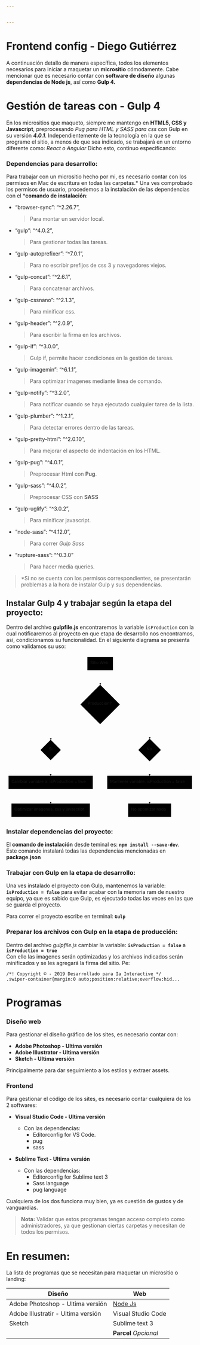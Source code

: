 ```yaml
---


---
```


<h1 id="frontend-config---diego-gutiérrez">Frontend config - Diego Gutiérrez</h1>
<p>A continuación detallo de manera específica, todos los elementos necesarios para iniciar a maquetar un <strong>micrositio</strong> cómodamente. Cabe mencionar que es necesario contar con <strong>software de diseño</strong> algunas <strong>dependencias de Node js</strong>, así como <strong>Gulp 4.</strong></p>
<h1 id="gestión-de-tareas-con---gulp-4">Gestión de tareas con - Gulp 4</h1>
<p>En los micrositios que maqueto, siempre me mantengo en <strong>HTML5, CSS y Javascript</strong>, preprocesando <em>Pug para HTML y SASS para css</em> con Gulp en su versión <em><strong>4.0.1</strong></em>. Independientemente de la tecnología en la que se programe el sitio, a menos de que sea indicado, se trabajará en un entorno diferente como: <em>React o Angular</em> Dicho esto, continuo especificando:</p>
<h3 id="dependencias-para-desarrollo">Dependencias para desarrollo:</h3>
<p>Para trabajar con un micrositio hecho por mi, es necesario contar con los permisos en Mac de escritura en todas las carpetas.* Una ves comprobado los permisos de usuario, procedemos a la instalación de las dependencias con el *<strong>comando de instalación</strong>:</p>
<ul>
<li>“browser-sync”: “^2.26.7”,
<blockquote>
<p>Para montar un servidor local.</p>
</blockquote>
</li>
<li>“gulp”: “^4.0.2”,
<blockquote>
<p>Para gestionar todas las tareas.</p>
</blockquote>
</li>
<li>“gulp-autoprefixer”: “^7.0.1”,
<blockquote>
<p>Para no escribir prefijos de css 3 y navegadores viejos.</p>
</blockquote>
</li>
<li>“gulp-concat”: “^2.6.1”,
<blockquote>
<p>Para concatenar archivos.</p>
</blockquote>
</li>
<li>“gulp-cssnano”: “^2.1.3”,
<blockquote>
<p>Para minificar css.</p>
</blockquote>
</li>
<li>“gulp-header”: “^2.0.9”,
<blockquote>
<p>Para escribir la firma en los archivos.</p>
</blockquote>
</li>
<li>“gulp-if”: “^3.0.0”,
<blockquote>
<p>Gulp if, permite hacer condiciones en la gestión de tareas.</p>
</blockquote>
</li>
<li>“gulp-imagemin”: “^6.1.1”,
<blockquote>
<p>Para optimizar imagenes mediante línea de comando.</p>
</blockquote>
</li>
<li>“gulp-notify”: “^3.2.0”,
<blockquote>
<p>Para notificar cuando se haya ejecutado cualquier tarea de la lista.</p>
</blockquote>
</li>
<li>“gulp-plumber”: “^1.2.1”,
<blockquote>
<p>Para detectar errores dentro de las tareas.</p>
</blockquote>
</li>
<li>“gulp-pretty-html”: “^2.0.10”,
<blockquote>
<p>Para mejorar el aspecto de indentación en los HTML.</p>
</blockquote>
</li>
<li>“gulp-pug”: “^4.0.1”,
<blockquote>
<p>Preprocesar Html con <strong>Pug</strong>.</p>
</blockquote>
</li>
<li>“gulp-sass”: “^4.0.2”,
<blockquote>
<p>Preprocesar CSS con <strong>SASS</strong></p>
</blockquote>
</li>
<li>“gulp-uglify”: “^3.0.2”,
<blockquote>
<p>Para minificar javascript.</p>
</blockquote>
</li>
<li>“node-sass”: “^4.12.0”,
<blockquote>
<p>Para correr <em>Gulp Sass</em></p>
</blockquote>
</li>
<li>“rupture-sass”: “^0.3.0”
<blockquote>
<p>Para hacer media queries.</p>
</blockquote>
</li>
</ul>
<blockquote>
<p>*Si no se cuenta con los permisos correspondientes, se presentarán problemas a la hora de instalar Gulp y sus dependencias.</p>
</blockquote>
<h2 id="instalar-gulp-4-y-trabajar-según-la-etapa-del-proyecto">Instalar Gulp 4 y trabajar según la etapa del proyecto:</h2>
<p>Dentro del archivo <strong>gulpfile.js</strong> encontraremos la variable <code>isProduction</code> con la cual notificaremos al proyecto en que etapa de desarrollo nos encontramos, así, condicionamos su funcionalidad. En el siguiente diagrama se presenta como validamos su uso:</p>
<div class="mermaid"><svg xmlns="http://www.w3.org/2000/svg" id="mermaid-svg-28M54NEml3w4GDTE" width="100%" style="max-width: 651.625px;" viewBox="0 0 651.625 568.8609390258789"><g transform="translate(-12, -12)"><g class="output"><g class="clusters"></g><g class="edgePaths"><g class="edgePath" style="opacity: 1;"><path class="path" d="M337.3046875,66L337.3046875,91L337.80468749999994,116.50000152587894" marker-end="url(#arrowhead87)" style="fill:none"></path><defs><marker id="arrowhead87" viewBox="0 0 10 10" refX="9" refY="5" markerUnits="strokeWidth" markerWidth="8" markerHeight="6" orient="auto"><path d="M 0 0 L 10 5 L 0 10 z" class="arrowheadPath" style="stroke-width: 1; stroke-dasharray: 1, 0;"></path></marker></defs></g><g class="edgePath" style="opacity: 1;"><path class="path" d="M293.5976491713951,208.811713197274L165.8984375,277.5187530517578L166.39843750000003,306.8859413146973" marker-end="url(#arrowhead88)" style="fill:none"></path><defs><marker id="arrowhead88" viewBox="0 0 10 10" refX="9" refY="5" markerUnits="strokeWidth" markerWidth="8" markerHeight="6" orient="auto"><path d="M 0 0 L 10 5 L 0 10 z" class="arrowheadPath" style="stroke-width: 1; stroke-dasharray: 1, 0;"></path></marker></defs></g><g class="edgePath" style="opacity: 1;"><path class="path" d="M382.0117238521852,208.81171212193595L508.7109375,277.5187530517578L509.2109375,303.01875381469756" marker-end="url(#arrowhead89)" style="fill:none"></path><defs><marker id="arrowhead89" viewBox="0 0 10 10" refX="9" refY="5" markerUnits="strokeWidth" markerWidth="8" markerHeight="6" orient="auto"><path d="M 0 0 L 10 5 L 0 10 z" class="arrowheadPath" style="stroke-width: 1; stroke-dasharray: 1, 0;"></path></marker></defs></g><g class="edgePath" style="opacity: 1;"><path class="path" d="M166.39843750000003,377.4937522888183L165.8984375,405.8609390258789L165.8984375,430.8609390258789" marker-end="url(#arrowhead90)" style="fill:none"></path><defs><marker id="arrowhead90" viewBox="0 0 10 10" refX="9" refY="5" markerUnits="strokeWidth" markerWidth="8" markerHeight="6" orient="auto"><path d="M 0 0 L 10 5 L 0 10 z" class="arrowheadPath" style="stroke-width: 1; stroke-dasharray: 1, 0;"></path></marker></defs></g><g class="edgePath" style="opacity: 1;"><path class="path" d="M509.2109375,381.36093978881865L508.7109375,405.8609390258789L508.7109375,430.8609390258789" marker-end="url(#arrowhead91)" style="fill:none"></path><defs><marker id="arrowhead91" viewBox="0 0 10 10" refX="9" refY="5" markerUnits="strokeWidth" markerWidth="8" markerHeight="6" orient="auto"><path d="M 0 0 L 10 5 L 0 10 z" class="arrowheadPath" style="stroke-width: 1; stroke-dasharray: 1, 0;"></path></marker></defs></g><g class="edgePath" style="opacity: 1;"><path class="path" d="M508.7109375,476.8609390258789L508.7109375,501.8609390258789L508.7109375,526.8609390258789" marker-end="url(#arrowhead92)" style="fill:none"></path><defs><marker id="arrowhead92" viewBox="0 0 10 10" refX="9" refY="5" markerUnits="strokeWidth" markerWidth="8" markerHeight="6" orient="auto"><path d="M 0 0 L 10 5 L 0 10 z" class="arrowheadPath" style="stroke-width: 1; stroke-dasharray: 1, 0;"></path></marker></defs></g><g class="edgePath" style="opacity: 1;"><path class="path" d="M165.8984375,476.8609390258789L165.8984375,501.8609390258789L165.8984375,526.8609390258789" marker-end="url(#arrowhead93)" style="fill:none"></path><defs><marker id="arrowhead93" viewBox="0 0 10 10" refX="9" refY="5" markerUnits="strokeWidth" markerWidth="8" markerHeight="6" orient="auto"><path d="M 0 0 L 10 5 L 0 10 z" class="arrowheadPath" style="stroke-width: 1; stroke-dasharray: 1, 0;"></path></marker></defs></g></g><g class="edgeLabels"><g class="edgeLabel" transform="" style="opacity: 1;"><g transform="translate(0,0)" class="label"><foreignObject width="0" height="0"><div xmlns="http://www.w3.org/1999/xhtml" style="display: inline-block; white-space: nowrap;"><span class="edgeLabel"></span></div></foreignObject></g></g><g class="edgeLabel" transform="" style="opacity: 1;"><g transform="translate(0,0)" class="label"><foreignObject width="0" height="0"><div xmlns="http://www.w3.org/1999/xhtml" style="display: inline-block; white-space: nowrap;"><span class="edgeLabel"></span></div></foreignObject></g></g><g class="edgeLabel" transform="" style="opacity: 1;"><g transform="translate(0,0)" class="label"><foreignObject width="0" height="0"><div xmlns="http://www.w3.org/1999/xhtml" style="display: inline-block; white-space: nowrap;"><span class="edgeLabel"></span></div></foreignObject></g></g><g class="edgeLabel" transform="" style="opacity: 1;"><g transform="translate(0,0)" class="label"><foreignObject width="0" height="0"><div xmlns="http://www.w3.org/1999/xhtml" style="display: inline-block; white-space: nowrap;"><span class="edgeLabel"></span></div></foreignObject></g></g><g class="edgeLabel" transform="" style="opacity: 1;"><g transform="translate(0,0)" class="label"><foreignObject width="0" height="0"><div xmlns="http://www.w3.org/1999/xhtml" style="display: inline-block; white-space: nowrap;"><span class="edgeLabel"></span></div></foreignObject></g></g><g class="edgeLabel" transform="" style="opacity: 1;"><g transform="translate(0,0)" class="label"><foreignObject width="0" height="0"><div xmlns="http://www.w3.org/1999/xhtml" style="display: inline-block; white-space: nowrap;"><span class="edgeLabel"></span></div></foreignObject></g></g><g class="edgeLabel" transform="" style="opacity: 1;"><g transform="translate(0,0)" class="label"><foreignObject width="0" height="0"><div xmlns="http://www.w3.org/1999/xhtml" style="display: inline-block; white-space: nowrap;"><span class="edgeLabel"></span></div></foreignObject></g></g></g><g class="nodes"><g class="node" id="A" transform="translate(337.3046875,43)" style="opacity: 1;"><rect rx="0" ry="0" x="-44.2734375" y="-23" width="88.546875" height="46"></rect><g class="label" transform="translate(0,0)"><g transform="translate(-34.2734375,-13)"><foreignObject width="68.546875" height="26"><div xmlns="http://www.w3.org/1999/xhtml" style="display: inline-block; white-space: nowrap;">Sitio Web</div></foreignObject></g></g></g><g class="node" id="B" transform="translate(337.3046875,184.2593765258789)" style="opacity: 1;"><polygon points="68.259375,0 136.51875,-68.259375 68.259375,-136.51875 0,-68.259375" rx="5" ry="5" transform="translate(-68.259375,68.259375)"></polygon><g class="label" transform="translate(0,0)"><g transform="translate(-42.84375,-13)"><foreignObject width="85.6875" height="26"><div xmlns="http://www.w3.org/1999/xhtml" style="display: inline-block; white-space: nowrap;">Producción?</div></foreignObject></g></g></g><g class="node" id="C" transform="translate(165.8984375,341.68984603881836)" style="opacity: 1;"><polygon points="35.303906250000004,0 70.60781250000001,-35.303906250000004 35.303906250000004,-70.60781250000001 0,-35.303906250000004" rx="5" ry="5" transform="translate(-35.303906250000004,35.303906250000004)"></polygon><g class="label" transform="translate(0,0)"><g transform="translate(-6.2265625,-13)"><foreignObject width="12.453125" height="26"><div xmlns="http://www.w3.org/1999/xhtml" style="display: inline-block; white-space: nowrap;">Si</div></foreignObject></g></g></g><g class="node" id="D" transform="translate(508.7109375,341.68984603881836)" style="opacity: 1;"><polygon points="39.171093750000004,0 78.34218750000001,-39.171093750000004 39.171093750000004,-78.34218750000001 0,-39.171093750000004" rx="5" ry="5" transform="translate(-39.171093750000004,39.171093750000004)"></polygon><g class="label" transform="translate(0,0)"><g transform="translate(-10.5234375,-13)"><foreignObject width="21.046875" height="26"><div xmlns="http://www.w3.org/1999/xhtml" style="display: inline-block; white-space: nowrap;">Ño</div></foreignObject></g></g></g><g class="node" id="G" transform="translate(165.8984375,453.8609390258789)" style="opacity: 1;"><rect rx="0" ry="0" x="-145.8984375" y="-23" width="291.796875" height="46"></rect><g class="label" transform="translate(0,0)"><g transform="translate(-135.8984375,-13)"><foreignObject width="271.796875" height="26"><div xmlns="http://www.w3.org/1999/xhtml" style="display: inline-block; white-space: nowrap;">Cambiar variable a: isProduction = true</div></foreignObject></g></g></g><g class="node" id="F" transform="translate(508.7109375,453.8609390258789)" style="opacity: 1;"><rect rx="0" ry="0" x="-146.9140625" y="-23" width="293.828125" height="46"></rect><g class="label" transform="translate(0,0)"><g transform="translate(-136.9140625,-13)"><foreignObject width="273.828125" height="26"><div xmlns="http://www.w3.org/1999/xhtml" style="display: inline-block; white-space: nowrap;">Mantener variable: isProduction = false</div></foreignObject></g></g></g><g class="node" id="H" transform="translate(508.7109375,549.8609390258789)" style="opacity: 1;"><rect rx="0" ry="0" x="-74.4140625" y="-23" width="148.828125" height="46"></rect><g class="label" transform="translate(0,0)"><g transform="translate(-64.4140625,-13)"><foreignObject width="128.828125" height="26"><div xmlns="http://www.w3.org/1999/xhtml" style="display: inline-block; white-space: nowrap;">No optimizar nada</div></foreignObject></g></g></g><g class="node" id="I" transform="translate(165.8984375,549.8609390258789)" style="opacity: 1;"><rect rx="0" ry="0" x="-135.8515625" y="-23" width="271.703125" height="46"></rect><g class="label" transform="translate(0,0)"><g transform="translate(-125.8515625,-13)"><foreignObject width="251.703125" height="26"><div xmlns="http://www.w3.org/1999/xhtml" style="display: inline-block; white-space: nowrap;">Optimizar imagenes, css y javascript</div></foreignObject></g></g></g></g></g></g></svg></div>
<h3 id="instalar-dependencias-del-proyecto">Instalar dependencias del proyecto:</h3>
<p>El <strong>comando de instalación</strong> desde teminal es: <strong><code>npm install --save-dev</code></strong>.<br>
Este comando instalará todas las dependencias mencionadas en <strong>package.json</strong></p>
<h3 id="trabajar-con-gulp-en-la-etapa-de-desarrollo">Trabajar con Gulp en la etapa de desarrollo:</h3>
<p>Una ves instalado el proyecto con Gulp, mantenemos la variable: <strong><code>isProduction = false</code></strong> para evitar acabar con la memoria ram de nuestro equipo, ya que es sabido que Gulp, es ejecutado todas las veces en las que se guarda el proyecto.</p>
<p>Para correr el proyecto escribe en terminal: <strong><code>Gulp</code></strong></p>
<h3 id="preparar-los-archivos-con-gulp-en-la-etapa-de-producción">Preparar los archivos con Gulp en la etapa de producción:</h3>
<p>Dentro del archivo <em>gulpfile.js</em> cambiar la variable: <strong><code>isProduction = false</code></strong> a <strong><code>isProduction = true</code></strong><br>
Con ello las imagenes serán optimizadas y los archivos indicados serán minificados y se les agregará la firma del sitio. Pe:</p>
<p><code>/*! Copyright © - 2019 Desarrollado para Ia Interactive */</code><br>
<code>.swiper-container{margin:0 auto;position:relative;overflow:hid...</code></p>
<h1 id="programas">Programas</h1>
<h3 id="diseño-web">Diseño web</h3>
<p>Para gestionar el diseño gráfico de los sites, es necesario contar con:</p>
<ul>
<li><strong>Adobe Photoshop - Ultima versión</strong></li>
<li><strong>Adobe Illustrator - Ultima versión</strong></li>
<li><strong>Sketch - Ultima versión</strong></li>
</ul>
<p>Principalmente para dar seguimiento a los estilos y extraer assets.</p>
<h3 id="frontend">Frontend</h3>
<p>Para gestionar el código de los sites, es necesario contar cualquiera de los 2 softwares:</p>
<ul>
<li>
<p><strong>Visual Studio Code - Ultima versión</strong></p>
<ul>
<li>Con las dependencias:
<ul>
<li>Editorconfig for VS Code.</li>
<li>pug</li>
<li>sass</li>
</ul>
</li>
</ul>
</li>
<li>
<p><strong>Sublime Text - Ultima versión</strong></p>
<ul>
<li>Con las dependencias:
<ul>
<li>Editorconfig for Sublime text 3</li>
<li>Sass language</li>
<li>pug language</li>
</ul>
</li>
</ul>
</li>
</ul>
<p>Cualquiera de los dos funciona muy bien, ya es cuestión de gustos y de vanguardias.</p>
<blockquote>
<p><strong>Nota:</strong> Validar que estos programas tengan acceso completo como administradores, ya que gestionan ciertas carpetas y necesitan de todos los permisos.</p>
</blockquote>
<h1 id="en-resumen">En resumen:</h1>
<p>La lista de programas que se necesitan para maquetar un micrositio o landing:</p>

<table>
<thead>
<tr>
<th>Diseño</th>
<th>Web</th>
</tr>
</thead>
<tbody>
<tr>
<td>Adobe Photoshop - Ultima versión</td>
<td><a href="https://nodejs.org/es/">Node Js</a></td>
</tr>
<tr>
<td>Adobe Illustratir - Ultima versión</td>
<td>Visual Studio Code</td>
</tr>
<tr>
<td>Sketch</td>
<td>Sublime text 3</td>
</tr>
<tr>
<td></td>
<td><strong>Parcel</strong> <em>Opcional</em></td>
</tr>
</tbody>
</table>
